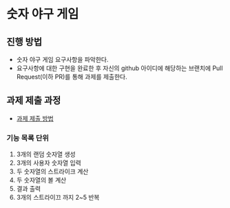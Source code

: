 # 숫자 야구 게임
## 진행 방법
* 숫자 야구 게임 요구사항을 파악한다.
* 요구사항에 대한 구현을 완료한 후 자신의 github 아이디에 해당하는 브랜치에 Pull Request(이하 PR)를 통해 과제를 제출한다.

## 과제 제출 과정
* [과제 제출 방법](https://github.com/next-step/nextstep-docs/tree/master/precourse)

### 기능 목록 단위
1. 3개의 랜덤 숫자열 생성
2. 3개의 사용자 숫자열 입력
3. 두 숫자열의 스트라이크 계산
4. 두 숫자열의 볼 계산
5. 결과 출력
6. 3개의 스트라이끄 까지 2~5 반복
